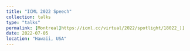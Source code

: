 ```yaml
---
title: "ICML 2022 Speech"
collection: talks
type: "talks"
permalink: [Montreal]https://icml.cc/virtual/2022/spotlight/18022_)]
date: 2022-07-05
location: "Hawaii, USA"
---
```

